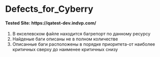 # Defects_for_Cyberry
<h4 class="bold">Tested Site: https://qatest-dev.indvp.com/ </br></h4>
<ol>
  <li>В екселевском файле находится багрепорт по данному ресурсу</br></li>
<li>Найденые баги описаны не в полном количестве</br></li>
<li>Описанные баги расположены в порядке приоритета-от наиболее критичных сверху до наименее критичных снизу</br></li>
</ol>

<style>
.bold {
  font-weight: bold;
}
</style>
